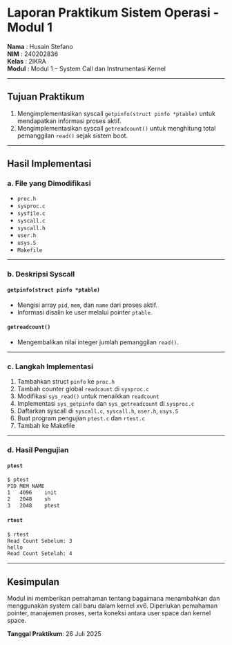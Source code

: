 # Laporan Praktikum Sistem Operasi - Modul 1

**Nama**  : Husain Stefano  
**NIM**   : 240202836  
**Kelas** : 2IKRA  
**Modul** : Modul 1 – System Call dan Instrumentasi Kernel

---

## Tujuan Praktikum

1. Mengimplementasikan syscall `getpinfo(struct pinfo *ptable)` untuk mendapatkan informasi proses aktif.
2. Mengimplementasikan syscall `getreadcount()` untuk menghitung total pemanggilan `read()` sejak sistem boot.

---

## Hasil Implementasi

### a. File yang Dimodifikasi

- `proc.h`
- `sysproc.c`
- `sysfile.c`
- `syscall.c`
- `syscall.h`
- `user.h`
- `usys.S`
- `Makefile`

---

### b. Deskripsi Syscall

#### `getpinfo(struct pinfo *ptable)`
- Mengisi array `pid`, `mem`, dan `name` dari proses aktif.
- Informasi disalin ke user melalui pointer `ptable`.

#### `getreadcount()`
- Mengembalikan nilai integer jumlah pemanggilan `read()`.

---

### c. Langkah Implementasi

1. Tambahkan struct `pinfo` ke `proc.h`
2. Tambah counter global `readcount` di `sysproc.c`
3. Modifikasi `sys_read()` untuk menaikkan `readcount`
4. Implementasi `sys_getpinfo` dan `sys_getreadcount` di `sysproc.c`
5. Daftarkan syscall di `syscall.c`, `syscall.h`, `user.h`, `usys.S`
6. Buat program pengujian `ptest.c` dan `rtest.c`
7. Tambah ke Makefile

---

### d. Hasil Pengujian

#### `ptest`

```bash
$ ptest
PID	MEM	NAME
1	4096	init
2	2048	sh
3	2048	ptest
```

#### `rtest`

```bash
$ rtest
Read Count Sebelum: 3
hello
Read Count Setelah: 4
```

---

## Kesimpulan

Modul ini memberikan pemahaman tentang bagaimana menambahkan dan menggunakan system call baru dalam kernel xv6. Diperlukan pemahaman pointer, manajemen proses, serta koneksi antara user space dan kernel space.

**Tanggal Praktikum**: 26 Juli 2025